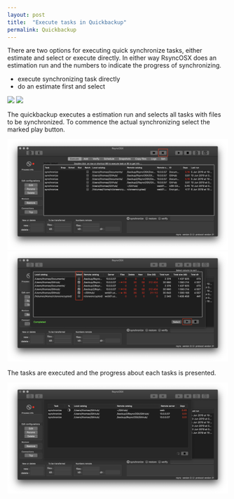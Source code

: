 ```yaml
---
layout: post
title:  "Execute tasks in Quickbackup"
permalink: Quickbackup
---
```

There are two options for executing quick synchronize tasks, either estimate and select or execute directly. In either way RsyncOSX does an estimation run and the numbers to indicate the progress of synchronizing.

- execute synchronizing task directly
- do an estimate first and select

![](/images/RsyncOSX/master/quickbackup/menu4.png)
![](/images/RsyncOSX/master/quickbackup/menu2.png)

The quickbackup executes a estimation run and selects all tasks with files to be synchronized. To commence the actual synchronizing select the marked play button.

![Synchronize view](/images/RsyncOSX/master/quickbackup/quickbackup1.png)
![Synchronize view](/images/RsyncOSX/master/quickbackup/quickbackup2.png)

The tasks are executed and the progress about each tasks is presented.

![Synchronize view](/images/RsyncOSX/master/quickbackup/quickbackup3.png)
